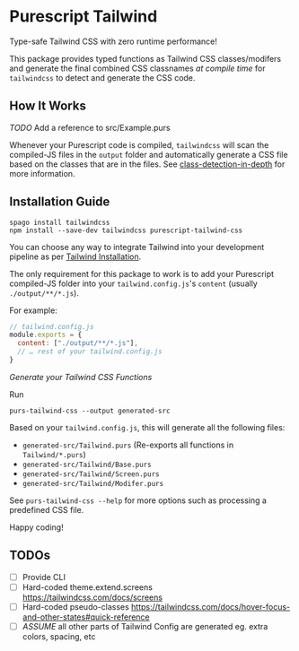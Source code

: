 # Purescript Tailwind
Type-safe Tailwind CSS with zero runtime performance!

This package provides typed functions as Tailwind CSS classes/modifers
and generate the final combined CSS classnames _at compile time_ 
for `tailwindcss` to detect and generate the CSS code.

## How It Works
*TODO* Add a reference to src/Example.purs

Whenever your Purescript code is compiled, 
`tailwindcss` will scan the compiled-JS files in the `output` folder 
and automatically generate a CSS file based on the classes that are in the files. 
See [class-detection-in-depth](https://tailwindcss.com/docs/content-configuration#class-detection-in-depth) for more information.

## Installation Guide
```
spago install tailwindcss
npm install --save-dev tailwindcss purescript-tailwind-css
```
You can choose any way to integrate Tailwind 
into your development pipeline as per [Tailwind Installation](https://tailwindcss.com/docs/installation).

The only requirement for this package to work is 
to add your Purescript compiled-JS folder 
into your `tailwind.config.js`'s `content` (usually `./output/**/*.js`).

For example: 
```js
// tailwind.config.js
module.exports = { 
  content: ["./output/**/*.js"],
  // … rest of your tailwind.config.js
}

```

*Generate your Tailwind CSS Functions*

Run
```
purs-tailwind-css --output generated-src
```
Based on your `tailwind.config.js`, this will generate all the following files:
- `generated-src/Tailwind.purs` (Re-exports all functions in `Tailwind/*.purs`)
- `generated-src/Tailwind/Base.purs`
- `generated-src/Tailwind/Screen.purs`
- `generated-src/Tailwind/Modifer.purs`

See `purs-tailwind-css --help` for more options such as processing a predefined CSS file.

Happy coding!

## TODOs

- [ ] Provide CLI 
- [ ] Hard-coded theme.extend.screens https://tailwindcss.com/docs/screens
- [ ] Hard-coded pseudo-classes https://tailwindcss.com/docs/hover-focus-and-other-states#quick-reference
- [ ] *ASSUME* all other parts of Tailwind Config are generated eg. extra colors, spacing, etc
